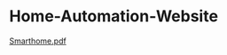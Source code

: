 # Home-Automation-Website


[Smarthome.pdf](https://github.com/XolaniLan/Home-Automation-Website/files/12646126/Smarthome.pdf)
